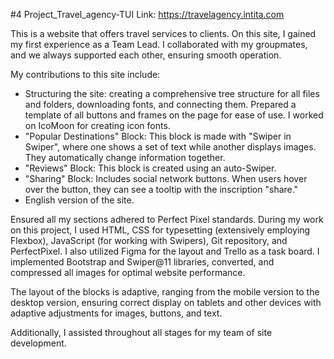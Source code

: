 #4 Project_Travel_agency-TUI 
Link: https://travelagency.intita.com

This is a website that offers travel services to clients. On this site, I gained my first experience as a Team Lead. I collaborated with my groupmates, and we always supported each other, ensuring smooth operation.

My contributions to this site include:

   * Structuring the site: creating a comprehensive tree structure for all files and folders, downloading fonts, and connecting them. Prepared a template of all buttons and frames on the page for ease of use. I worked on IcoMoon for creating icon fonts.
   * "Popular Destinations" Block: This block is made with "Swiper in Swiper", where one shows a set of text while another displays images. They automatically change information together.
   * "Reviews" Block: This block is created using an auto-Swiper.
   * "Sharing" Block: Includes social network buttons. When users hover over the button, they can see a tooltip with the inscription "share."
   * English version of the site.

Ensured all my sections adhered to Perfect Pixel standards. During my work on this project, I used HTML, CSS for typesetting (extensively employing Flexbox), JavaScript (for working with Swipers), Git repository, and PerfectPixel. I also utilized Figma for the layout and Trello as a task board. I implemented Bootstrap and Swiper@11 libraries, converted, and compressed all images for optimal website performance.

The layout of the blocks is adaptive, ranging from the mobile version to the desktop version, ensuring correct display on tablets and other devices with adaptive adjustments for images, buttons, and text.

Additionally, I assisted throughout all stages for my team of site development.
